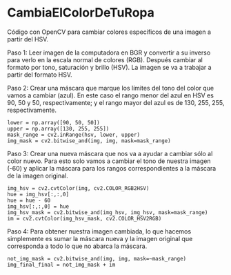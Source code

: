 # CambiaElColorDeTuRopa
Código con OpenCV para cambiar colores específicos de una imagen a partir del HSV.

Paso 1: Leer imagen de la computadora en BGR y convertir a su inverso para verlo en la escala normal de colores (RGB). Después cambiar al formato por tono, saturación y brillo (HSV). La imagen se va a trabajar a partir del formato HSV.

Paso 2: Crear una máscara que marque los límites del tono del color que vamos a cambiar (azul). En este caso el rango menor del azul en HSV es 90, 50 y 50, respectivamente; y el rango mayor del azul es de 130, 255, 255, respectivamente.

    lower = np.array([90, 50, 50])
    upper = np.array([130, 255, 255])
    mask_range = cv2.inRange(hsv, lower, upper)
    img_mask = cv2.bitwise_and(img, img, mask=mask_range)
    
Paso 3: Crear una nueva máscara que nos va a ayudar a cambiar sólo al color nuevo. Para esto solo vamos a cambiar el tono de nuestra imagen (-60) y aplicar la máscara para los rangos correspondientes a la máscara de la imagen original.

    img_hsv = cv2.cvtColor(img, cv2.COLOR_RGB2HSV)
    hue = img_hsv[:,:,0]
    hue = hue - 60
    img_hsv[:,:,0] = hue
    img_hsv_mask = cv2.bitwise_and(img_hsv, img_hsv, mask=mask_range)
    im = cv2.cvtColor(img_hsv_mask, cv2.COLOR_HSV2RGB)

Paso 4: Para obtener nuestra imagen cambiada, lo que hacemos simplemente es sumar la máscara nueva y la imagen original que corresponda a todo lo que no abarca la máscara.

    not_img_mask = cv2.bitwise_and(img, img, mask=~mask_range)
    img_final_final = not_img_mask + im
